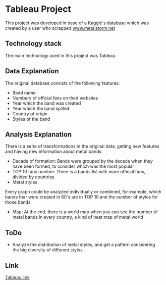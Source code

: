 # Tableau Project

This project was developed in base of a Kaggle's database which was created by a user who scrapped www.metalstorm.net

## Technology stack
The main technology used in this project was Tableau

## Data Explanation
The original database consists of the following features:
- Band name
- Numbers of official fans on their websites
- Year which the band was created
- Year which the band splited
- Country of origin
- Styles of the band

## Analysis Explanation
There is a serie of transformations in the original data, getting new features and having new information about metal bands:
- Decade of formation: Bands were grouped by the decade when they have been formed, to consider which was the most popular
- TOP 10 fans number: There is a bands list with more official fans, divided by countries
- Metal styles: 

Every graph could be analyzed individually or combined, for example, which bands thar were created in 80's are in TOP 10 and the number of styles for those bands

- Map: At the end, there is a world map when you can see the number of metal bands in every country, a kind of heat map of metal world

## ToDo
- Analyze the distribution of metal styles, and get a pattern considering the big diversity of different styles 

## Link
[Tableau link](https://public.tableau.com/shared/MRMF8JKJG?:display_count=y&:origin=viz_share_link)

